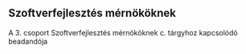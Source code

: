 ## Szoftverfejlesztés mérnököknek

A 3. csoport Szoftverfejlesztés mérnököknek c. tárgyhoz kapcsolódó beadandója
